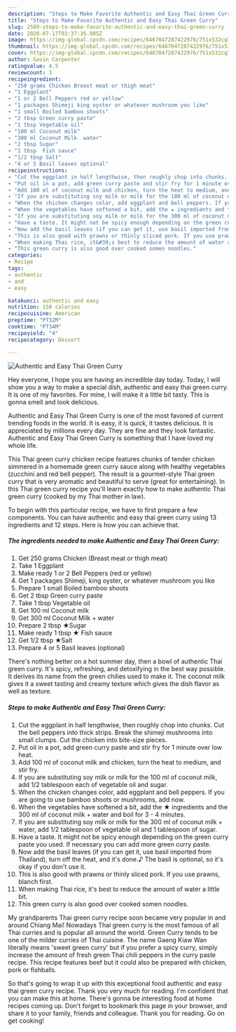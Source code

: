 ```yaml
---
description: "Steps to Make Favorite Authentic and Easy Thai Green Curry"
title: "Steps to Make Favorite Authentic and Easy Thai Green Curry"
slug: 2509-steps-to-make-favorite-authentic-and-easy-thai-green-curry
date: 2020-07-17T03:37:35.805Z
image: https://img-global.cpcdn.com/recipes/6467047287422976/751x532cq70/authentic-and-easy-thai-green-curry-recipe-main-photo.jpg
thumbnail: https://img-global.cpcdn.com/recipes/6467047287422976/751x532cq70/authentic-and-easy-thai-green-curry-recipe-main-photo.jpg
cover: https://img-global.cpcdn.com/recipes/6467047287422976/751x532cq70/authentic-and-easy-thai-green-curry-recipe-main-photo.jpg
author: Gavin Carpenter
ratingvalue: 4.5
reviewcount: 3
recipeingredient:
- "250 grams Chicken Breast meat or thigh meat"
- "1 Eggplant"
- "1 or 2 Bell Peppers red or yellow"
- "1 packages Shimeji king oyster or whatever mushroom you like"
- "1 small Boiled bamboo shoots"
- "2 tbsp Green curry paste"
- "1 tbsp Vegetable oil"
- "100 ml Coconut milk"
- "300 ml Coconut Milk  water"
- "2 tbsp Sugar"
- "1 tbsp  Fish sauce"
- "1/2 tbsp Salt"
- "4 or 5 Basil leaves optional"
recipeinstructions:
- "Cut the eggplant in half lengthwise, then roughly chop into chunks. Cut the bell peppers into thick strips. Break the shimeji mushrooms into small clumps. Cut the chicken into bite-size pieces."
- "Put oil in a pot, add green curry paste and stir fry for 1 minute over low heat."
- "Add 100 ml of coconut milk and chicken, turn the heat to medium, and stir fry."
- "If you are substituting soy milk or milk for the 100 ml of coconut milk, add 1/2 tablespoon each of vegetable oil and sugar."
- "When the chicken changes color, add eggplant and bell peppers. If you are going to use bamboo shoots or mushrooms, add now."
- "When the vegetables have softened a bit, add the ★ ingredients and the 300 ml of coconut milk + water and boil for 3 - 4 minutes."
- "If you are substituting soy milk or milk for the 300 ml of coconut milk + water, add 1/2 tablespoon of vegetable oil and 1 tablespoon of sugar."
- "Have a taste. It might not be spicy enough depending on the green curry paste you used. If necessary you can add more green curry paste."
- "Now add the basil leaves (if you can get it, use basil imported from Thailand), turn off the heat, and it&#39;s done.♪ The basil is optional, so it&#39;s okay if you don&#39;t use it."
- "This is also good with prawns or thinly sliced pork. If you use prawns, blanch first."
- "When making Thai rice, it&#39;s best to reduce the amount of water a little bit."
- "This green curry is also good over cooked somen noodles."
categories:
- Recipe
tags:
- authentic
- and
- easy

katakunci: authentic and easy 
nutrition: 158 calories
recipecuisine: American
preptime: "PT32M"
cooktime: "PT34M"
recipeyield: "4"
recipecategory: Dessert

---
```



![Authentic and Easy Thai Green Curry](https://img-global.cpcdn.com/recipes/6467047287422976/751x532cq70/authentic-and-easy-thai-green-curry-recipe-main-photo.jpg)

Hey everyone, I hope you are having an incredible day today. Today, I will show you a way to make a special dish, authentic and easy thai green curry. It is one of my favorites. For mine, I will make it a little bit tasty. This is gonna smell and look delicious.

Authentic and Easy Thai Green Curry is one of the most favored of current trending foods in the world. It is easy, it is quick, it tastes delicious. It is appreciated by millions every day. They are fine and they look fantastic. Authentic and Easy Thai Green Curry is something that I have loved my whole life.

This Thai green curry chicken recipe features chunks of tender chicken simmered in a homemade green curry sauce along with healthy vegetables (zucchini and red bell pepper). The result is a gourmet-style Thai green curry that is very aromatic and beautiful to serve (great for entertaining). In this Thai green curry recipe you&#39;ll learn exactly how to make authentic Thai green curry (cooked by my Thai mother in law).


To begin with this particular recipe, we have to first prepare a few components. You can have authentic and easy thai green curry using 13 ingredients and 12 steps. Here is how you can achieve that.

<!--inarticleads1-->

##### The ingredients needed to make Authentic and Easy Thai Green Curry:

1. Get 250 grams Chicken (Breast meat or thigh meat)
1. Take 1 Eggplant
1. Make ready 1 or 2 Bell Peppers (red or yellow)
1. Get 1 packages Shimeji, king oyster, or whatever mushroom you like
1. Prepare 1 small Boiled bamboo shoots
1. Get 2 tbsp Green curry paste
1. Take 1 tbsp Vegetable oil
1. Get 100 ml Coconut milk
1. Get 300 ml Coconut Milk + water
1. Prepare 2 tbsp ★Sugar
1. Make ready 1 tbsp ★ Fish sauce
1. Get 1/2 tbsp ★Salt
1. Prepare 4 or 5 Basil leaves (optional)


There&#39;s nothing better on a hot summer day, then a bowl of authentic Thai green curry. It&#39;s spicy, refreshing, and detoxifying in the best way possible. It derives its name from the green chilies used to make it. The coconut milk gives it a sweet tasting and creamy texture which gives the dish flavor as well as texture. 

<!--inarticleads2-->

##### Steps to make Authentic and Easy Thai Green Curry:

1. Cut the eggplant in half lengthwise, then roughly chop into chunks. Cut the bell peppers into thick strips. Break the shimeji mushrooms into small clumps. Cut the chicken into bite-size pieces.
1. Put oil in a pot, add green curry paste and stir fry for 1 minute over low heat.
1. Add 100 ml of coconut milk and chicken, turn the heat to medium, and stir fry.
1. If you are substituting soy milk or milk for the 100 ml of coconut milk, add 1/2 tablespoon each of vegetable oil and sugar.
1. When the chicken changes color, add eggplant and bell peppers. If you are going to use bamboo shoots or mushrooms, add now.
1. When the vegetables have softened a bit, add the ★ ingredients and the 300 ml of coconut milk + water and boil for 3 - 4 minutes.
1. If you are substituting soy milk or milk for the 300 ml of coconut milk + water, add 1/2 tablespoon of vegetable oil and 1 tablespoon of sugar.
1. Have a taste. It might not be spicy enough depending on the green curry paste you used. If necessary you can add more green curry paste.
1. Now add the basil leaves (if you can get it, use basil imported from Thailand), turn off the heat, and it&#39;s done.♪ The basil is optional, so it&#39;s okay if you don&#39;t use it.
1. This is also good with prawns or thinly sliced pork. If you use prawns, blanch first.
1. When making Thai rice, it&#39;s best to reduce the amount of water a little bit.
1. This green curry is also good over cooked somen noodles.


My grandparents Thai green curry recipe soon became very popular in and around Chiang Mai! Nowadays Thai green curry is the most famous of all Thai curries and is popular all around the world. Green Curry tends to be one of the milder curries of Thai cuisine. The name Gaeng Kiaw Wan literally means &#39;sweet green curry&#39; but if you prefer a spicy curry, simply increase the amount of fresh green Thai chili peppers in the curry paste recipe. This recipe features beef but it could also be prepared with chicken, pork or fishballs. 

So that's going to wrap it up with this exceptional food authentic and easy thai green curry recipe. Thank you very much for reading. I'm confident that you can make this at home. There's gonna be interesting food at home recipes coming up. Don't forget to bookmark this page in your browser, and share it to your family, friends and colleague. Thank you for reading. Go on get cooking!

